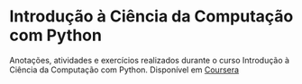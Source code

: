 # Introdução à Ciência da Computação com Python

Anotações, atividades e exercícios realizados durante o curso Introdução à Ciência da Computação com Python.
Disponível em [Coursera](https://www.coursera.org/learn/ciencia-computacao-python-conceitos)
